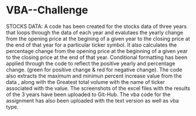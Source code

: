 # VBA--Challenge
STOCKS DATA:
A code has been created for the stocks data of three years that loops through the data of each year and evalutaes the yearly change from the opening price at the begining of a given year to the closing price at the end of that year for a particular ticker symbol.
It also calculates the percentage change from the opening price at the beginning of a given year to the closing price at the end of that year.
Conditional formatting has been applied through the code to reflect the positive yearly and percentage change. (green for positive change & red for negative change).
The code also extracts the maximum and minimun percent increase value from the data , along with the Greatest total volume with the name of ticker associated with the value.
The screenshots of the excel files with the results of the 3 years have been uploaded to Git-Hub.
The vba code for the assignment has also been uploaded with the text version as well as vba type.

